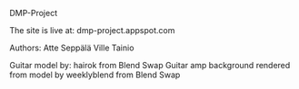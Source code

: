 DMP-Project

The site is live at: dmp-project.appspot.com

Authors:
Atte Seppälä
Ville Tainio

Guitar model by: hairok from Blend Swap
Guitar amp background rendered from model by weeklyblend from Blend Swap